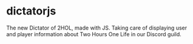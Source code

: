 # dictatorjs
The new Dictator of 2HOL, made with JS. Taking care of displaying user and player information about Two Hours One Life in our Discord guild. 
